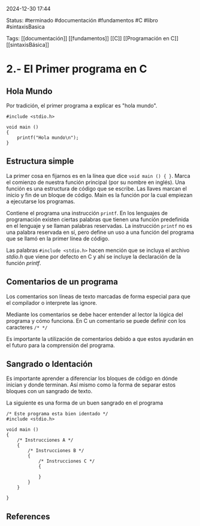 
2024-12-30 17:44

Status: #terminado #documentación #fundamentos #C #libro #sintaxisBasica

Tags: [[documentación]] [[fundamentos]] [[C]] [[Programación en C]] [[sintaxisBásica]]
# 2.- El Primer programa en C

## Hola Mundo

Por tradición, el primer programa a explicar es "hola mundo".

```
#include <stdio.h>

void main () 
{
	printf("Hola mundo\n");
}
```

## Estructura simple

La primer cosa en fijarnos es en la línea que dice ```void main () { }```. Marca el comienzo de nuestra función principal (por su nombre en inglés). Una función es una estructura de código que se escribe. Las llaves marcan el inicio y fin de un bloque de código. Main es la función por la cual empiezan a ejecutarse los programas.

Contiene el programa una instrucción ```printf```. En los lenguajes de programación existen ciertas palabras que tienen una función predefinida en el lenguaje y se llaman palabras reservadas. La instrucción ``printf`` no es una palabra reservada en sí, pero define un uso a una función del programa que se llamó en la primer línea de código.

Las palabras ```#include <stdio.h>``` hacen mención que se incluya el archivo *stdio.h* que viene por defecto en C y ahí se incluye la declaración de la función *printf*.

## Comentarios de un programa

Los comentarios son líneas de texto marcadas de forma especial para que el compilador o interprete las ignore.

Mediante los comentarios se debe hacer entender al lector la lógica del programa y cómo funciona. En C un comentario se puede definir con los caracteres ```/* */```

Es importante la utilización de comentarios debido a que estos ayudarán en el futuro para la comprensión del programa.

## Sangrado o Identación

Es importante aprender a diferenciar los bloques de código en dónde inician y donde terminan. Así mismo como la forma de separar estos bloques con un sangrado de texto.

La siguiente es una forma de un buen sangrado en el programa

```
/* Este programa esta bien identado */ 
#include <stdio.h>

void main ()
{
	/* Instrucciones A */
	{
		/* Instrucciones B */
		{
			/* Instrucciones C */
			{
			
			}
		}
	}

}
```

## References

